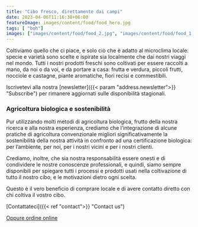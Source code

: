 ```yaml
---
title: "Cibo fresco, direttamente dai campi"
date: 2023-04-06T11:16:38+06:00
featureImage: images/content/food/food_hero.jpg
tags: [ "boh"]
images: ["images/content/food/food_2.jpg", "images/content/food/food_1.jpg", "images/content/food/food_3.jpg"]
---
```

  Coltiviamo quello che ci piace, e solo ciò che è adatto al microclima locale: specie e varietà sono scelte e ispirate sia localmente che dai nostri viaggi nel mondo. Tutti i nostri prodotti freschi sono coltivati per essere raccolti a mano, da noi o da voi, e da portare a casa: frutta e verdura, piccoli frutti, nocciole e castagne, piante aromatiche, fiori recisi e commestibili. 

  Iscrivetevi alla nostra [newsletter]({{< param "address.newsletter">}} "Subscribe") per rimanere aggiornati sulle disponibilità stagionali. 
  
### Agricoltura biologica e sostenibilità
 Pur utilizzando molti metodi di agricoltura biologica, frutto della nostra ricerca e alla nostra esperienza, crediamo che l’integrazione di alcune pratiche di agricoltura convenzionale migliori significativamente la sostenibilità della nostra attività in confronto ad una certificazione biologica: per l’ambiente, per noi, per i nostri vicini e per i nostri clienti.

Crediamo, inoltre, che sia nostra responsabilità essere onesti e di condividere le nostre conoscenze professionali, e quindi, siamo sempre disponibili per spiegare tutti i processi e prodotti usati nella coltivazione di tutto il nostro cibo, e le motivazioni dietro ogni scelta.

Questo è il vero beneficio di comprare locale e di avere contatto diretto con chi coltiva il vostro cibo.

[Contattateci]({{< ref "contact">}} "Contact us") 

[Oppure ordine online](https://forms.gle/zCPN2AVZGqYyA5d3A)